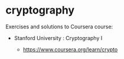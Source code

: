 # cryptography

Exercises and solutions to Coursera course:

* Stanford University : Cryptography I

    * https://www.coursera.org/learn/crypto
